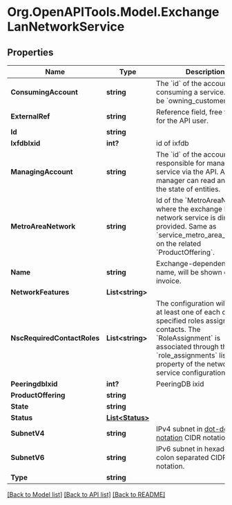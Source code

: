 # Org.OpenAPITools.Model.ExchangeLanNetworkService
## Properties

Name | Type | Description | Notes
------------ | ------------- | ------------- | -------------
**ConsumingAccount** | **string** | The &#x60;id&#x60; of the account consuming a service.  Used to be &#x60;owning_customer&#x60;.  | [optional] 
**ExternalRef** | **string** | Reference field, free to use for the API user. | [optional] 
**Id** | **string** |  | [optional] 
**IxfdbIxid** | **int?** | id of ixfdb | [optional] 
**ManagingAccount** | **string** | The &#x60;id&#x60; of the account responsible for managing the service via the API. A manager can read and update the state of entities.  | [optional] 
**MetroAreaNetwork** | **string** | Id of the &#x60;MetroAreaNetwork&#x60; where the exchange lan network service is directly provided.  Same as &#x60;service_metro_area_network&#x60; on the related &#x60;ProductOffering&#x60;.  | [optional] 
**Name** | **string** | Exchange-dependent service name, will be shown on the invoice. | [optional] 
**NetworkFeatures** | **List&lt;string&gt;** |  | [optional] 
**NscRequiredContactRoles** | **List&lt;string&gt;** | The configuration will require at least one of each of the specified roles assigned to contacts.  The &#x60;RoleAssignment&#x60; is associated through the &#x60;role_assignments&#x60; list property of the network service configuration. | [optional] [readonly] 
**PeeringdbIxid** | **int?** | PeeringDB ixid | [optional] 
**ProductOffering** | **string** |  | [optional] 
**State** | **string** |  | [optional] 
**Status** | [**List&lt;Status&gt;**](Status.md) |  | [optional] 
**SubnetV4** | **string** | IPv4 subnet in [dot-decimal notation](https://en.wikipedia.org/wiki/Dot-decimal_notation) CIDR notation.  | [optional] 
**SubnetV6** | **string** | IPv6 subnet in hexadecimal colon separated CIDR notation.  | [optional] 
**Type** | **string** |  | 

[[Back to Model list]](../README.md#documentation-for-models) [[Back to API list]](../README.md#documentation-for-api-endpoints) [[Back to README]](../README.md)

